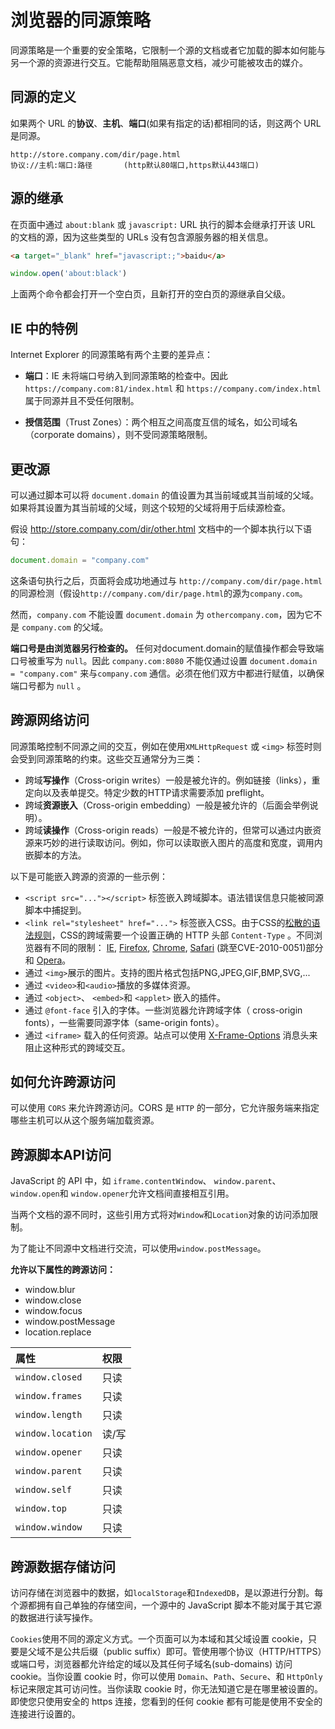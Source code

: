 # 浏览器的同源策略

同源策略是一个重要的安全策略，它限制一个源的文档或者它加载的脚本如何能与另一个源的资源进行交互。它能帮助阻隔恶意文档，减少可能被攻击的媒介。

## 同源的定义

如果两个 URL 的**协议**、**主机**、**端口**(如果有指定的话)都相同的话，则这两个 URL 是同源。

```text
http://store.company.com/dir/page.html
协议://主机:端口:路径		(http默认80端口,https默认443端口)
```

## 源的继承

在页面中通过 `about:blank` 或 `javascript:` URL 执行的脚本会继承打开该 URL 的文档的源，因为这些类型的 URLs 没有包含源服务器的相关信息。

```html
<a target="_blank" href="javascript:;">baidu</a>
```

```js
window.open('about:black')
```

上面两个命令都会打开一个空白页，且新打开的空白页的源继承自父级。

## IE 中的特例

Internet Explorer 的同源策略有两个主要的差异点：

+ **端口**：IE 未将端口号纳入到同源策略的检查中。因此 `https://company.com:81/index.html` 和 `https://company.com/index.html` 属于同源并且不受任何限制。

+ **授信范围**（Trust Zones）：两个相互之间高度互信的域名，如公司域名（corporate domains），则不受同源策略限制。

## 更改源

可以通过脚本可以将 `document.domain` 的值设置为其当前域或其当前域的父域。如果将其设置为其当前域的父域，则这个较短的父域将用于后续源检查。

假设 http://store.company.com/dir/other.html 文档中的一个脚本执行以下语句：

```javascript
document.domain = "company.com"
```

这条语句执行之后，页面将会成功地通过与 `http://company.com/dir/page.html` 的同源检测（假设`http://company.com/dir/page.html`的源为`company.com`。

然而，`company.com` 不能设置 `document.domain` 为 `othercompany.com`，因为它不是 `company.com` 的父域。



**端口号是由浏览器另行检查的。** 任何对document.domain的赋值操作都会导致端口号被重写为 `null`。因此 `company.com:8080` 不能仅通过设置 `document.domain = "company.com"` 来与`company.com` 通信。必须在他们双方中都进行赋值，以确保端口号都为 `null` 。



## 跨源网络访问

同源策略控制不同源之间的交互，例如在使用`XMLHttpRequest` 或 `<img>` 标签时则会受到同源策略的约束。这些交互通常分为三类：

+ 跨域**写操作**（Cross-origin writes）一般是被允许的。例如链接（links），重定向以及表单提交。特定少数的HTTP请求需要添加 preflight。
+ 跨域**资源嵌入**（Cross-origin embedding）一般是被允许的（后面会举例说明）。
+ 跨域**读操作**（Cross-origin reads）一般是不被允许的，但常可以通过内嵌资源来巧妙的进行读取访问。例如，你可以读取嵌入图片的高度和宽度，调用内嵌脚本的方法。

以下是可能嵌入跨源的资源的一些示例：

- `<script src="..."></script>` 标签嵌入跨域脚本。语法错误信息只能被同源脚本中捕捉到。
- `<link rel="stylesheet" href="...">` 标签嵌入CSS。由于CSS的[松散的语法规则](http://scarybeastsecurity.blogspot.dk/2009/12/generic-cross-browser-cross-domain.html)，CSS的跨域需要一个设置正确的 HTTP 头部 `Content-Type` 。不同浏览器有不同的限制： [IE](http://msdn.microsoft.com/zh-CN/library/ie/gg622939(v=vs.85).aspx), [Firefox](https://www.mozilla.org/security/announce/2010/mfsa2010-46.html), [Chrome](https://code.google.com/p/chromium/issues/detail?id=9877), [Safari](https://support.apple.com/kb/HT4070) (跳至CVE-2010-0051)部分 和 [Opera](https://www.opera.com/support/kb/view/943/)。
- 通过 `<img>`展示的图片。支持的图片格式包括PNG,JPEG,GIF,BMP,SVG,...
- 通过 `<video>`和`<audio>`播放的多媒体资源。
- 通过 `<object>`、 `<embed>`和 `<applet>` 嵌入的插件。
- 通过 `@font-face` 引入的字体。一些浏览器允许跨域字体（ cross-origin fonts），一些需要同源字体（same-origin fonts）。
- 通过 `<iframe>` 载入的任何资源。站点可以使用 [X-Frame-Options](https://developer.mozilla.org/zh-CN/docs/HTTP/X-Frame-Options) 消息头来阻止这种形式的跨域交互。

## 如何允许跨源访问

可以使用 `CORS` 来允许跨源访问。CORS 是 `HTTP` 的一部分，它允许服务端来指定哪些主机可以从这个服务端加载资源。

## 跨源脚本API访问

JavaScript 的 API 中，如 `iframe.contentWindow`、 `window.parent`、`window.open`和 `window.opener`允许文档间直接相互引用。

当两个文档的源不同时，这些引用方式将对`Window`和`Location`对象的访问添加限制。

为了能让不同源中文档进行交流，可以使用`window.postMessage`。

**允许以下属性的跨源访问：**

+ window.blur
+ window.close
+ window.focus
+ window.postMessage
+ location.replace

| 属性              | 权限  |
| :---------------- | :---- |
| `window.closed`   | 只读  |
| `window.frames`   | 只读  |
| `window.length`   | 只读  |
| `window.location` | 读/写 |
| `window.opener`   | 只读  |
| `window.parent`   | 只读  |
| `window.self`     | 只读  |
| `window.top`      | 只读  |
| `window.window`   | 只读  |

## 跨源数据存储访问

访问存储在浏览器中的数据，如`localStorage`和`IndexedDB`，是以源进行分割。每个源都拥有自己单独的存储空间，一个源中的 JavaScript 脚本不能对属于其它源的数据进行读写操作。

`Cookies`使用不同的源定义方式。一个页面可以为本域和其父域设置 cookie，只要是父域不是公共后缀（public suffix）即可。管使用哪个协议（HTTP/HTTPS）或端口号，浏览器都允许给定的域以及其任何子域名(sub-domains) 访问 cookie。当你设置 cookie 时，你可以使用 `Domain`、`Path`、`Secure`、和 `HttpOnly` 标记来限定其可访问性。当你读取 cookie 时，你无法知道它是在哪里被设置的。 即使您只使用安全的 https 连接，您看到的任何 cookie 都有可能是使用不安全的连接进行设置的。